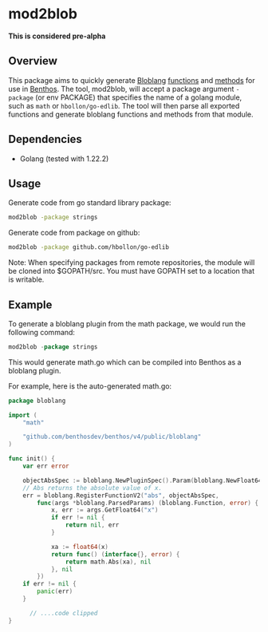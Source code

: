 # mod2blob

**This is considered pre-alpha**

## Overview
This package aims to quickly generate [Bloblang](https://www.benthos.dev/docs/guides/bloblang/about/) [functions](https://www.benthos.dev/docs/guides/bloblang/functions) and [methods](https://www.benthos.dev/docs/guides/bloblang/methods) for use in [Benthos](https://www.benthos.dev). The tool, mod2blob, will accept a package argument `-package` (or env PACKAGE) that specifies the name of a golang module, such as `math` or `hbollon/go-edlib`. The tool will then parse all exported functions and generate bloblang functions and methods from that module.

## Dependencies

* Golang (tested with 1.22.2)

## Usage

Generate code from go standard library package:
```bash
mod2blob -package strings
```

Generate code from package on github:
```bash
mod2blob -package github.com/hbollon/go-edlib
```

Note: When specifying packages from remote repositories, the module will be cloned into $GOPATH/src.  You must have GOPATH set to a location that is writable.


## Example

To generate a bloblang plugin from the math package, we would run the following command:
```go
mod2blob -package strings
```

This would generate math.go which can be compiled into Benthos as a bloblang plugin.

For example, here is the auto-generated math.go:

```go
package bloblang

import (
	"math"

	"github.com/benthosdev/benthos/v4/public/bloblang"
)

func init() {
	var err error

	objectAbsSpec := bloblang.NewPluginSpec().Param(bloblang.NewFloat64Param("x"))
	// Abs returns the absolute value of x.
	err = bloblang.RegisterFunctionV2("abs", objectAbsSpec,
		func(args *bloblang.ParsedParams) (bloblang.Function, error) {
			x, err := args.GetFloat64("x")
			if err != nil {
				return nil, err
			}

			xa := float64(x)
			return func() (interface{}, error) {
				return math.Abs(xa), nil
			}, nil
		})
	if err != nil {
		panic(err)
	}

      // ....code clipped
}
```
